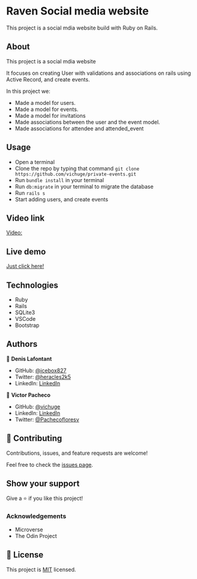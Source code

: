 # Raven Social media website

This project is a social mdia website build with Ruby on Rails.

## About

This project is a social mdia website

It focuses on creating User with validations and associations on rails using Active Record, and create events.

In this project we:
- Made a model for users.
- Made a model for events.
- Made a model for invitations
- Made associations between the user and the event model.
- Made associations for attendee and attended_event

## Usage

- Open a terminal
- Clone the repo by typing that command `git clone https://github.com/vichuge/private-events.git` 
- Run `bundle install` in your terminal
- Run `db:migrate` in your terminal to migrate the database
- Run `rails s`
- Start adding users, and create events

## Video link
[Video:](https://www.loom.com/share/f052f8a997114a94955e89264668d5cd)

## Live demo
[Just click here!](https://salty-woodland-00933.herokuapp.com/)

## Technologies

- Ruby
- Rails
- SQLite3
- VSCode
- Bootstrap

## Authors

👤 **Denis Lafontant**

- GitHub: [@icebox827](https://github.com/icebox827)
- Twitter: [@heracles2k5](https://twitter.com/@heracles2k5)
- LinkedIn: [LinkedIn](https://www.linkedin.com/in/denis-lafontant/)

👤 **Victor Pacheco**

- GitHub: [@vichuge](https://github.com/vichuge)
- LinkedIn: [LinkedIn](https://www.linkedin.com/in/victor-pacheco-7946aab2/)
- Twitter: [@Pachecofloresv](https://twitter.com/Pachecofloresv)


## 🤝 Contributing

Contributions, issues, and feature requests are welcome!

Feel free to check the [issues page](https://github.com/vichuge/private-events/issues/3).

## Show your support

Give a ⭐️ if you like this project!

### Acknowledgements

- Microverse
- The Odin Project

## 📝 License

This project is [MIT](./LICENSE) licensed.